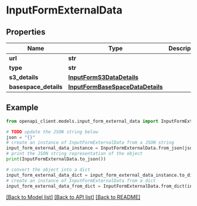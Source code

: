 # InputFormExternalData


## Properties

Name | Type | Description | Notes
------------ | ------------- | ------------- | -------------
**url** | **str** |  | 
**type** | **str** |  | 
**s3_details** | [**InputFormS3DataDetails**](InputFormS3DataDetails.md) |  | [optional] 
**basespace_details** | [**InputFormBaseSpaceDataDetails**](InputFormBaseSpaceDataDetails.md) |  | [optional] 

## Example

```python
from openapi_client.models.input_form_external_data import InputFormExternalData

# TODO update the JSON string below
json = "{}"
# create an instance of InputFormExternalData from a JSON string
input_form_external_data_instance = InputFormExternalData.from_json(json)
# print the JSON string representation of the object
print(InputFormExternalData.to_json())

# convert the object into a dict
input_form_external_data_dict = input_form_external_data_instance.to_dict()
# create an instance of InputFormExternalData from a dict
input_form_external_data_from_dict = InputFormExternalData.from_dict(input_form_external_data_dict)
```
[[Back to Model list]](../README.md#documentation-for-models) [[Back to API list]](../README.md#documentation-for-api-endpoints) [[Back to README]](../README.md)


